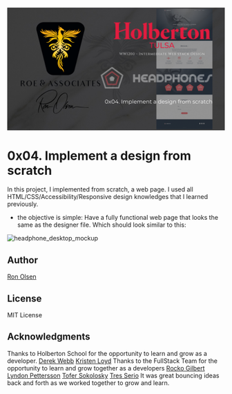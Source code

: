 ![holberton-headphones_banner](https://github.com/ronroeandassociates/assets/blob/master/images/holberton-headphones_banner.png)

# 0x04. Implement a design from scratch

In this project, I implemented from scratch, a web page. I used all HTML/CSS/Accessibility/Responsive design knowledges that I learned previously.

- the objective is simple: Have a fully functional web page that looks the same as the designer file.
  Which should look similar to this:

![headphone_desktop_mockup](images/01_headphones_desktop@2x.png)

## Author

[Ron Olsen](https://www.linkedin.com/in/ronolsen/)

## License

MIT License

## Acknowledgments

Thanks to Holberton School for the opportunity to learn and grow as a developer.
[Derek Webb](https://www.linkedin.com/in/webb-dev/)
[Kristen Loyd](https://www.linkedin.com/in/kristen-loyd-34984a92/)
Thanks to the FullStack Team for the opportunity to learn and grow together as a developers
[Rocko Gilbert](https://www.linkedin.com/in/rocko2122/)
[Lyndon Pettersson](https://www.linkedin.com/in/lyndonpettersson/)
[Tofer Sokolosky](https://www.linkedin.com/in/tofer-sokolosky/)
[Tres Serio](https://www.linkedin.com/in/frank-serio/)
It was great bouncing ideas back and forth as we worked together to grow and learn.
